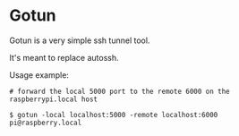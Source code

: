 # Gotun

Gotun is a very simple ssh tunnel tool.

It's meant to replace autossh.

Usage example:

```
# forward the local 5000 port to the remote 6000 on the raspberrypi.local host

$ gotun -local localhost:5000 -remote localhost:6000 pi@raspberry.local
```